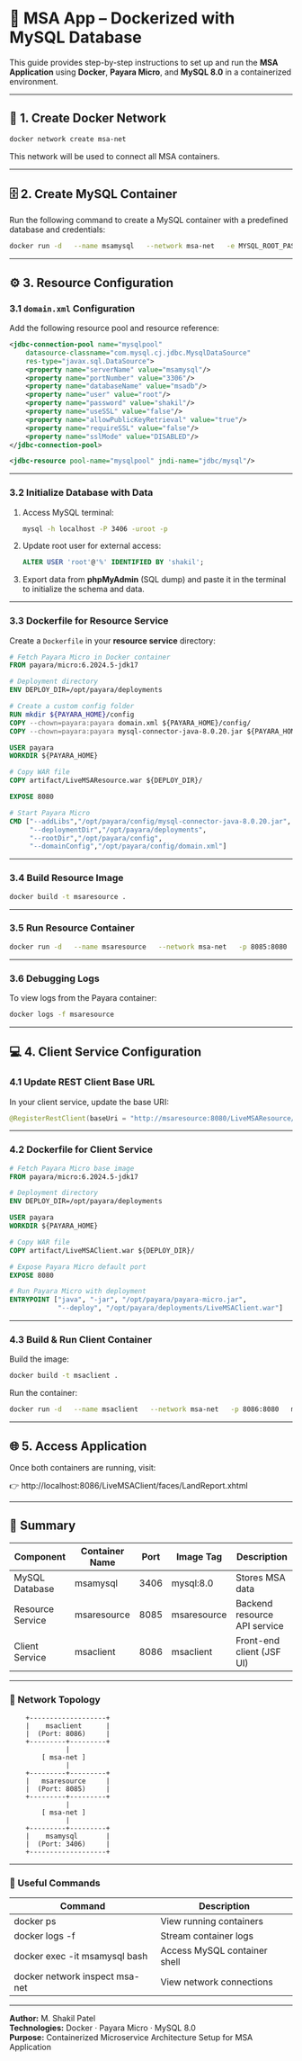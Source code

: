 # 🧩 MSA App – Dockerized with MySQL Database

This guide provides step-by-step instructions to set up and run the **MSA Application** using **Docker**, **Payara Micro**, and **MySQL 8.0** in a containerized environment.

---

## 🚀 1. Create Docker Network

```bash
docker network create msa-net
```

This network will be used to connect all MSA containers.

---

## 🗄️ 2. Create MySQL Container

Run the following command to create a MySQL container with a predefined database and credentials:

```bash
docker run -d   --name msamysql   --network msa-net   -e MYSQL_ROOT_PASSWORD=shakil   -e MYSQL_DATABASE=msadb   -v msa_data:/var/lib/mysql   -p 3406:3306   mysql:8.0
```

---

## ⚙️ 3. Resource Configuration

### 3.1 `domain.xml` Configuration

Add the following resource pool and resource reference:

```xml
<jdbc-connection-pool name="mysqlpool"
    datasource-classname="com.mysql.cj.jdbc.MysqlDataSource"
    res-type="javax.sql.DataSource">
    <property name="serverName" value="msamysql"/>
    <property name="portNumber" value="3306"/>
    <property name="databaseName" value="msadb"/>
    <property name="user" value="root"/>
    <property name="password" value="shakil"/>
    <property name="useSSL" value="false"/>
    <property name="allowPublicKeyRetrieval" value="true"/>
    <property name="requireSSL" value="false"/>
    <property name="sslMode" value="DISABLED"/>
</jdbc-connection-pool>

<jdbc-resource pool-name="mysqlpool" jndi-name="jdbc/mysql"/>
```

---

### 3.2 Initialize Database with Data

1. Access MySQL terminal:
   ```bash
   mysql -h localhost -P 3406 -uroot -p
   ```
2. Update root user for external access:
   ```sql
   ALTER USER 'root'@'%' IDENTIFIED BY 'shakil';
   ```
3. Export data from **phpMyAdmin** (SQL dump) and paste it in the terminal to initialize the schema and data.

---

### 3.3 Dockerfile for Resource Service

Create a `Dockerfile` in your **resource service** directory:

```dockerfile
# Fetch Payara Micro in Docker container
FROM payara/micro:6.2024.5-jdk17

# Deployment directory
ENV DEPLOY_DIR=/opt/payara/deployments

# Create a custom config folder
RUN mkdir ${PAYARA_HOME}/config
COPY --chown=payara:payara domain.xml ${PAYARA_HOME}/config/
COPY --chown=payara:payara mysql-connector-java-8.0.20.jar ${PAYARA_HOME}/config/

USER payara
WORKDIR ${PAYARA_HOME}

# Copy WAR file
COPY artifact/LiveMSAResource.war ${DEPLOY_DIR}/

EXPOSE 8080

# Start Payara Micro
CMD ["--addLibs","/opt/payara/config/mysql-connector-java-8.0.20.jar",
     "--deploymentDir","/opt/payara/deployments",
     "--rootDir","/opt/payara/config",
     "--domainConfig","/opt/payara/config/domain.xml"]
```

---

### 3.4 Build Resource Image

```bash
docker build -t msaresource .
```

---

### 3.5 Run Resource Container

```bash
docker run -d   --name msaresource   --network msa-net   -p 8085:8080   msaresource
```

---

### 3.6 Debugging Logs

To view logs from the Payara container:

```bash
docker logs -f msaresource
```

---

## 💻 4. Client Service Configuration

### 4.1 Update REST Client Base URL

In your client service, update the base URI:

```java
@RegisterRestClient(baseUri = "http://msaresource:8080/LiveMSAResource/rest/land")
```

---

### 4.2 Dockerfile for Client Service

```dockerfile
# Fetch Payara Micro base image
FROM payara/micro:6.2024.5-jdk17

# Deployment directory
ENV DEPLOY_DIR=/opt/payara/deployments

USER payara
WORKDIR ${PAYARA_HOME}

# Copy WAR file
COPY artifact/LiveMSAClient.war ${DEPLOY_DIR}/

# Expose Payara Micro default port
EXPOSE 8080

# Run Payara Micro with deployment
ENTRYPOINT ["java", "-jar", "/opt/payara/payara-micro.jar",
            "--deploy", "/opt/payara/deployments/LiveMSAClient.war"]
```

---

### 4.3 Build & Run Client Container

Build the image:

```bash
docker build -t msaclient .
```

Run the container:

```bash
docker run -d   --name msaclient   --network msa-net   -p 8086:8080   msaclient
```

---

## 🌐 5. Access Application

Once both containers are running, visit:

👉 http://localhost:8086/LiveMSAClient/faces/LandReport.xhtml

---

## 🧱 Summary

| Component       | Container Name | Port | Image Tag     | Description                   |
|-----------------|----------------|------|----------------|--------------------------------|
| MySQL Database  | msamysql       | 3406 | mysql:8.0      | Stores MSA data                |
| Resource Service| msaresource    | 8085 | msaresource    | Backend resource API service   |
| Client Service  | msaclient      | 8086 | msaclient      | Front-end client (JSF UI)      |

---

### 🧩 Network Topology

        +-------------------+
        |    msaclient      |
        |  (Port: 8086)     |
        +---------+---------+
                  |
            [ msa-net ]
                  |
        +---------+---------+
        |   msaresource     |
        |  (Port: 8085)     |
        +---------+---------+
                  |
            [ msa-net ]
                  |
        +---------+---------+
        |    msamysql       |
        |  (Port: 3406)     |
        +-------------------+

---

### 🧰 Useful Commands

| Command | Description |
|----------|-------------|
| docker ps | View running containers |
| docker logs -f <container> | Stream container logs |
| docker exec -it msamysql bash | Access MySQL container shell |
| docker network inspect msa-net | View network connections |

---

**Author:** M. Shakil Patel  
**Technologies:** Docker · Payara Micro · MySQL 8.0  
**Purpose:** Containerized Microservice Architecture Setup for MSA Application
